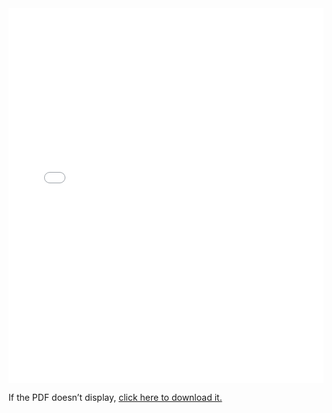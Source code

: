 <iframe 
    src="static/assets/AbiAdam_Resume.pdf"
    type="application/pdf" 
    width="100%" 
    height="600px" 
    style="border:none;">
</iframe>

<p>
  If the PDF doesn’t display, 
  <a href="static/assets/AbiAdam_Resume.pdf"
    type="application/pdf" >click here to download it.</a>
</p>